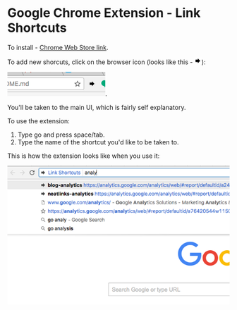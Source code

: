 # Google Chrome Extension - Link Shortcuts

To install - [Chrome Web Store link](https://chrome.google.com/webstore/detail/link-shortcuts/bceohjonbodagliebplenbfjlapegaei).

To add new shorcuts, click on the browser icon (looks like this - ![icon](icons/icon16.png)):

![browser icon](images/browser-action.png).

You'll be taken to the main UI, which is fairly self explanatory.

To use the extension:

1. Type go and press space/tab.
2. Type the name of the shortcut you'd like to be taken to.

This is how the extension looks like when you use it:

![image](images/screenshot-extension.png)

